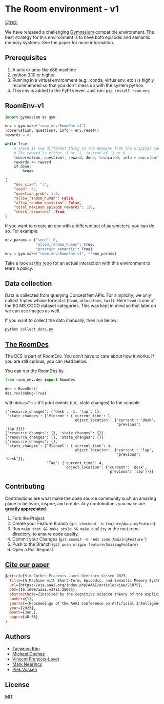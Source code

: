 # The Room environment - v1

[![DOI](https://img.shields.io/badge/Paper-PDF-red.svg)](https://doi.org/10.1609/aaai.v37i1.25075)

We have released a challenging [Gymnasium](https://www.gymlibrary.dev/) compatible
environment. The best strategy for this environment is to have both episodic and semantic
memory systems. See the paper for more information.

## Prerequisites

1. A unix or unix-like x86 machine
1. python 3.10 or higher.
1. Running in a virtual environment (e.g., conda, virtualenv, etc.) is highly recommended so that you don't mess up with the system python.
1. This env is added to the PyPI server. Just run: `pip install room-env`

## RoomEnv-v1

```python
import gymnasium as gym

env = gym.make("room_env:RoomEnv-v1")
(observation, question), info = env.reset()
rewards = 0

while True:
    # There is one different thing in the RoomEnv from the original AAAI-2023 paper:
    # The reward is either +1 or -1, instead of +1 or 0.
    (observation, question), reward, done, truncated, info = env.step("This is my answer!")
    rewards += reward
    if done:
        break
```

```json
{
    "des_size": "l",
    "seed": 42,
    "question_prob": 1.0,
    "allow_random_human": False,
    "allow_random_question": False,
    "total_maximum_episode_rewards": 128,
    "check_resources": True,
}
```

If you want to create an env with a different set of parameters, you can do so. For example:

```python
env_params = {"seed": 0,
              "allow_random_human": True,
              "pretrain_semantic": True}
env = gym.make("room_env:RoomEnv-v1", **env_params)
```

Take a look at [this repo](https://github.com/tae898/explicit-memory) for an actual
interaction with this environment to learn a policy.

## Data collection

Data is collected from querying ConceptNet APIs. For simplicity, we only collect triples
whose format is (`head`, `atlocation`, `tail`). Here `head` is one of the 80 MS COCO
dataset categories. This was kept in mind so that later on we can use images as well.

If you want to collect the data manually, then run below:

```
python collect_data.py
```

## [The RoomDes](room_env/des.py)

The DES is part of RoomEnv. You don't have to care about how it works. If you are still
curious, you can read below.

You can run the RoomDes by

```python
from room_env.des import RoomDes

des = RoomDes()
des.run(debug=True)
```

with `debug=True` it'll print events (i.e., state changes) to the console.

```console
{'resource_changes': {'desk': -1, 'lap': 1},
 'state_changes': {'Vincent': {'current_time': 1,
                               'object_location': {'current': 'desk',
                                                   'previous': 'lap'}}}}
{'resource_changes': {}, 'state_changes': {}}
{'resource_changes': {}, 'state_changes': {}}
{'resource_changes': {},
 'state_changes': {'Michael': {'current_time': 4,
                               'object_location': {'current': 'lap',
                                                   'previous': 'desk'}},
                   'Tae': {'current_time': 4,
                           'object_location': {'current': 'desk',
                                               'previous': 'lap'}}}}
```

## Contributing

Contributions are what make the open source community such an amazing place to be learn,
inspire, and create. Any contributions you make are **greatly appreciated**.

1. Fork the Project
1. Create your Feature Branch (`git checkout -b feature/AmazingFeature`)
1. Run `make test && make style && make quality` in the root repo directory,
   to ensure code quality.
1. Commit your Changes (`git commit -m 'Add some AmazingFeature'`)
1. Push to the Branch (`git push origin feature/AmazingFeature`)
1. Open a Pull Request

## [Cite our paper](https://doi.org/10.1609/aaai.v37i1.25075)

```bibtex
@article{Kim_Cochez_Francois-Lavet_Neerincx_Vossen_2023,
  title={A Machine with Short-Term, Episodic, and Semantic Memory Systems}, volume={37},
  url={https://ojs.aaai.org/index.php/AAAI/article/view/25075},
  DOI={10.1609/aaai.v37i1.25075},
  abstractNote={Inspired by the cognitive science theory of the explicit human memory systems, we have modeled an agent with short-term, episodic, and semantic memory systems, each of which is modeled with a knowledge graph. To evaluate this system and analyze the behavior of this agent, we designed and released our own reinforcement learning agent environment, “the Room”, where an agent has to learn how to encode, store, and retrieve memories to maximize its return by answering questions. We show that our deep Q-learning based agent successfully learns whether a short-term memory should be forgotten, or rather be stored in the episodic or semantic memory systems. Our experiments indicate that an agent with human-like memory systems can outperform an agent without this memory structure in the environment.},
  number={1},
  journal={Proceedings of the AAAI Conference on Artificial Intelligence}, author={Kim, Taewoon and Cochez, Michael and Francois-Lavet, Vincent and Neerincx, Mark and Vossen, Piek},
  year={2023},
  month={Jun.},
  pages={48-56}
}
```

## Authors

- [Taewoon Kim](https://taewoon.kim/)
- [Michael Cochez](https://www.cochez.nl/)
- [Vincent Francois-Lavet](http://vincent.francois-l.be/)
- [Mark Neerincx](https://ocw.tudelft.nl/teachers/m_a_neerincx/)
- [Piek Vossen](https://vossen.info/)

## License

[MIT](https://choosealicense.com/licenses/mit/)

